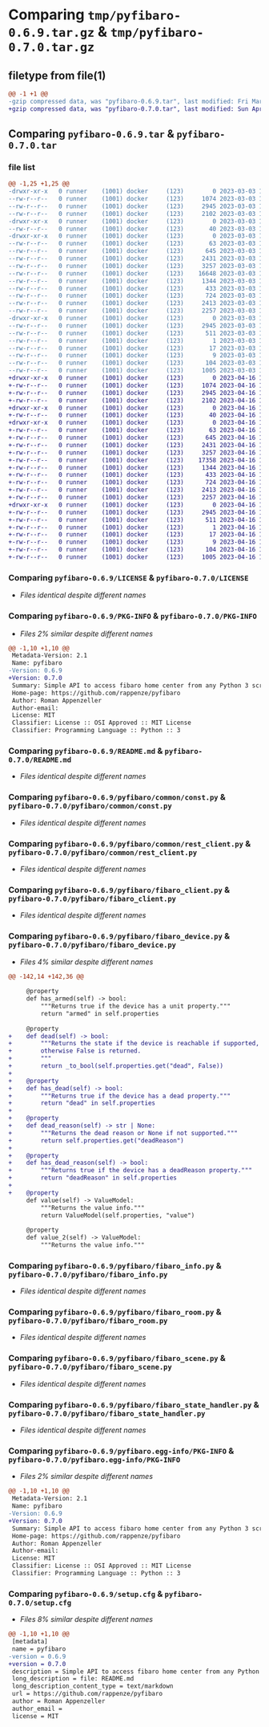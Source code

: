 # Comparing `tmp/pyfibaro-0.6.9.tar.gz` & `tmp/pyfibaro-0.7.0.tar.gz`

## filetype from file(1)

```diff
@@ -1 +1 @@
-gzip compressed data, was "pyfibaro-0.6.9.tar", last modified: Fri Mar  3 17:56:20 2023, max compression
+gzip compressed data, was "pyfibaro-0.7.0.tar", last modified: Sun Apr 16 17:16:07 2023, max compression
```

## Comparing `pyfibaro-0.6.9.tar` & `pyfibaro-0.7.0.tar`

### file list

```diff
@@ -1,25 +1,25 @@
-drwxr-xr-x   0 runner    (1001) docker     (123)        0 2023-03-03 17:56:20.499692 pyfibaro-0.6.9/
--rw-r--r--   0 runner    (1001) docker     (123)     1074 2023-03-03 17:55:55.000000 pyfibaro-0.6.9/LICENSE
--rw-r--r--   0 runner    (1001) docker     (123)     2945 2023-03-03 17:56:20.503692 pyfibaro-0.6.9/PKG-INFO
--rw-r--r--   0 runner    (1001) docker     (123)     2102 2023-03-03 17:55:55.000000 pyfibaro-0.6.9/README.md
-drwxr-xr-x   0 runner    (1001) docker     (123)        0 2023-03-03 17:56:20.499692 pyfibaro-0.6.9/pyfibaro/
--rw-r--r--   0 runner    (1001) docker     (123)       40 2023-03-03 17:55:55.000000 pyfibaro-0.6.9/pyfibaro/__init__.py
-drwxr-xr-x   0 runner    (1001) docker     (123)        0 2023-03-03 17:56:20.499692 pyfibaro-0.6.9/pyfibaro/common/
--rw-r--r--   0 runner    (1001) docker     (123)       63 2023-03-03 17:55:55.000000 pyfibaro-0.6.9/pyfibaro/common/__init__.py
--rw-r--r--   0 runner    (1001) docker     (123)      645 2023-03-03 17:55:55.000000 pyfibaro-0.6.9/pyfibaro/common/const.py
--rw-r--r--   0 runner    (1001) docker     (123)     2431 2023-03-03 17:55:55.000000 pyfibaro-0.6.9/pyfibaro/common/rest_client.py
--rw-r--r--   0 runner    (1001) docker     (123)     3257 2023-03-03 17:55:55.000000 pyfibaro-0.6.9/pyfibaro/fibaro_client.py
--rw-r--r--   0 runner    (1001) docker     (123)    16648 2023-03-03 17:55:55.000000 pyfibaro-0.6.9/pyfibaro/fibaro_device.py
--rw-r--r--   0 runner    (1001) docker     (123)     1344 2023-03-03 17:55:55.000000 pyfibaro-0.6.9/pyfibaro/fibaro_info.py
--rw-r--r--   0 runner    (1001) docker     (123)      433 2023-03-03 17:55:55.000000 pyfibaro-0.6.9/pyfibaro/fibaro_login.py
--rw-r--r--   0 runner    (1001) docker     (123)      724 2023-03-03 17:55:55.000000 pyfibaro-0.6.9/pyfibaro/fibaro_room.py
--rw-r--r--   0 runner    (1001) docker     (123)     2413 2023-03-03 17:55:55.000000 pyfibaro-0.6.9/pyfibaro/fibaro_scene.py
--rw-r--r--   0 runner    (1001) docker     (123)     2257 2023-03-03 17:55:55.000000 pyfibaro-0.6.9/pyfibaro/fibaro_state_handler.py
-drwxr-xr-x   0 runner    (1001) docker     (123)        0 2023-03-03 17:56:20.499692 pyfibaro-0.6.9/pyfibaro.egg-info/
--rw-r--r--   0 runner    (1001) docker     (123)     2945 2023-03-03 17:56:19.000000 pyfibaro-0.6.9/pyfibaro.egg-info/PKG-INFO
--rw-r--r--   0 runner    (1001) docker     (123)      511 2023-03-03 17:56:20.000000 pyfibaro-0.6.9/pyfibaro.egg-info/SOURCES.txt
--rw-r--r--   0 runner    (1001) docker     (123)        1 2023-03-03 17:56:19.000000 pyfibaro-0.6.9/pyfibaro.egg-info/dependency_links.txt
--rw-r--r--   0 runner    (1001) docker     (123)       17 2023-03-03 17:56:20.000000 pyfibaro-0.6.9/pyfibaro.egg-info/requires.txt
--rw-r--r--   0 runner    (1001) docker     (123)        9 2023-03-03 17:56:20.000000 pyfibaro-0.6.9/pyfibaro.egg-info/top_level.txt
--rw-r--r--   0 runner    (1001) docker     (123)      104 2023-03-03 17:55:55.000000 pyfibaro-0.6.9/pyproject.toml
--rw-r--r--   0 runner    (1001) docker     (123)     1005 2023-03-03 17:56:20.503692 pyfibaro-0.6.9/setup.cfg
+drwxr-xr-x   0 runner    (1001) docker     (123)        0 2023-04-16 17:16:07.571606 pyfibaro-0.7.0/
+-rw-r--r--   0 runner    (1001) docker     (123)     1074 2023-04-16 17:15:39.000000 pyfibaro-0.7.0/LICENSE
+-rw-r--r--   0 runner    (1001) docker     (123)     2945 2023-04-16 17:16:07.571606 pyfibaro-0.7.0/PKG-INFO
+-rw-r--r--   0 runner    (1001) docker     (123)     2102 2023-04-16 17:15:39.000000 pyfibaro-0.7.0/README.md
+drwxr-xr-x   0 runner    (1001) docker     (123)        0 2023-04-16 17:16:07.567606 pyfibaro-0.7.0/pyfibaro/
+-rw-r--r--   0 runner    (1001) docker     (123)       40 2023-04-16 17:15:39.000000 pyfibaro-0.7.0/pyfibaro/__init__.py
+drwxr-xr-x   0 runner    (1001) docker     (123)        0 2023-04-16 17:16:07.567606 pyfibaro-0.7.0/pyfibaro/common/
+-rw-r--r--   0 runner    (1001) docker     (123)       63 2023-04-16 17:15:39.000000 pyfibaro-0.7.0/pyfibaro/common/__init__.py
+-rw-r--r--   0 runner    (1001) docker     (123)      645 2023-04-16 17:15:39.000000 pyfibaro-0.7.0/pyfibaro/common/const.py
+-rw-r--r--   0 runner    (1001) docker     (123)     2431 2023-04-16 17:15:39.000000 pyfibaro-0.7.0/pyfibaro/common/rest_client.py
+-rw-r--r--   0 runner    (1001) docker     (123)     3257 2023-04-16 17:15:39.000000 pyfibaro-0.7.0/pyfibaro/fibaro_client.py
+-rw-r--r--   0 runner    (1001) docker     (123)    17358 2023-04-16 17:15:39.000000 pyfibaro-0.7.0/pyfibaro/fibaro_device.py
+-rw-r--r--   0 runner    (1001) docker     (123)     1344 2023-04-16 17:15:39.000000 pyfibaro-0.7.0/pyfibaro/fibaro_info.py
+-rw-r--r--   0 runner    (1001) docker     (123)      433 2023-04-16 17:15:39.000000 pyfibaro-0.7.0/pyfibaro/fibaro_login.py
+-rw-r--r--   0 runner    (1001) docker     (123)      724 2023-04-16 17:15:39.000000 pyfibaro-0.7.0/pyfibaro/fibaro_room.py
+-rw-r--r--   0 runner    (1001) docker     (123)     2413 2023-04-16 17:15:39.000000 pyfibaro-0.7.0/pyfibaro/fibaro_scene.py
+-rw-r--r--   0 runner    (1001) docker     (123)     2257 2023-04-16 17:15:39.000000 pyfibaro-0.7.0/pyfibaro/fibaro_state_handler.py
+drwxr-xr-x   0 runner    (1001) docker     (123)        0 2023-04-16 17:16:07.571606 pyfibaro-0.7.0/pyfibaro.egg-info/
+-rw-r--r--   0 runner    (1001) docker     (123)     2945 2023-04-16 17:16:06.000000 pyfibaro-0.7.0/pyfibaro.egg-info/PKG-INFO
+-rw-r--r--   0 runner    (1001) docker     (123)      511 2023-04-16 17:16:07.000000 pyfibaro-0.7.0/pyfibaro.egg-info/SOURCES.txt
+-rw-r--r--   0 runner    (1001) docker     (123)        1 2023-04-16 17:16:06.000000 pyfibaro-0.7.0/pyfibaro.egg-info/dependency_links.txt
+-rw-r--r--   0 runner    (1001) docker     (123)       17 2023-04-16 17:16:07.000000 pyfibaro-0.7.0/pyfibaro.egg-info/requires.txt
+-rw-r--r--   0 runner    (1001) docker     (123)        9 2023-04-16 17:16:07.000000 pyfibaro-0.7.0/pyfibaro.egg-info/top_level.txt
+-rw-r--r--   0 runner    (1001) docker     (123)      104 2023-04-16 17:15:39.000000 pyfibaro-0.7.0/pyproject.toml
+-rw-r--r--   0 runner    (1001) docker     (123)     1005 2023-04-16 17:16:07.571606 pyfibaro-0.7.0/setup.cfg
```

### Comparing `pyfibaro-0.6.9/LICENSE` & `pyfibaro-0.7.0/LICENSE`

 * *Files identical despite different names*

### Comparing `pyfibaro-0.6.9/PKG-INFO` & `pyfibaro-0.7.0/PKG-INFO`

 * *Files 2% similar despite different names*

```diff
@@ -1,10 +1,10 @@
 Metadata-Version: 2.1
 Name: pyfibaro
-Version: 0.6.9
+Version: 0.7.0
 Summary: Simple API to access fibaro home center from any Python 3 script. Designed for Home Assistant (but not only)
 Home-page: https://github.com/rappenze/pyfibaro
 Author: Roman Appenzeller
 Author-email: 
 License: MIT
 Classifier: License :: OSI Approved :: MIT License
 Classifier: Programming Language :: Python :: 3
```

### Comparing `pyfibaro-0.6.9/README.md` & `pyfibaro-0.7.0/README.md`

 * *Files identical despite different names*

### Comparing `pyfibaro-0.6.9/pyfibaro/common/const.py` & `pyfibaro-0.7.0/pyfibaro/common/const.py`

 * *Files identical despite different names*

### Comparing `pyfibaro-0.6.9/pyfibaro/common/rest_client.py` & `pyfibaro-0.7.0/pyfibaro/common/rest_client.py`

 * *Files identical despite different names*

### Comparing `pyfibaro-0.6.9/pyfibaro/fibaro_client.py` & `pyfibaro-0.7.0/pyfibaro/fibaro_client.py`

 * *Files identical despite different names*

### Comparing `pyfibaro-0.6.9/pyfibaro/fibaro_device.py` & `pyfibaro-0.7.0/pyfibaro/fibaro_device.py`

 * *Files 4% similar despite different names*

```diff
@@ -142,14 +142,36 @@
 
     @property
     def has_armed(self) -> bool:
         """Returns true if the device has a unit property."""
         return "armed" in self.properties
 
     @property
+    def dead(self) -> bool:
+        """Returns the state if the device is reachable if supported,
+        otherwise False is returned.
+        """
+        return _to_bool(self.properties.get("dead", False))
+
+    @property
+    def has_dead(self) -> bool:
+        """Returns true if the device has a dead property."""
+        return "dead" in self.properties
+
+    @property
+    def dead_reason(self) -> str | None:
+        """Returns the dead reason or None if not supported."""
+        return self.properties.get("deadReason")
+
+    @property
+    def has_dead_reason(self) -> bool:
+        """Returns true if the device has a deadReason property."""
+        return "deadReason" in self.properties
+
+    @property
     def value(self) -> ValueModel:
         """Returns the value info."""
         return ValueModel(self.properties, "value")
 
     @property
     def value_2(self) -> ValueModel:
         """Returns the value info."""
```

### Comparing `pyfibaro-0.6.9/pyfibaro/fibaro_info.py` & `pyfibaro-0.7.0/pyfibaro/fibaro_info.py`

 * *Files identical despite different names*

### Comparing `pyfibaro-0.6.9/pyfibaro/fibaro_room.py` & `pyfibaro-0.7.0/pyfibaro/fibaro_room.py`

 * *Files identical despite different names*

### Comparing `pyfibaro-0.6.9/pyfibaro/fibaro_scene.py` & `pyfibaro-0.7.0/pyfibaro/fibaro_scene.py`

 * *Files identical despite different names*

### Comparing `pyfibaro-0.6.9/pyfibaro/fibaro_state_handler.py` & `pyfibaro-0.7.0/pyfibaro/fibaro_state_handler.py`

 * *Files identical despite different names*

### Comparing `pyfibaro-0.6.9/pyfibaro.egg-info/PKG-INFO` & `pyfibaro-0.7.0/pyfibaro.egg-info/PKG-INFO`

 * *Files 2% similar despite different names*

```diff
@@ -1,10 +1,10 @@
 Metadata-Version: 2.1
 Name: pyfibaro
-Version: 0.6.9
+Version: 0.7.0
 Summary: Simple API to access fibaro home center from any Python 3 script. Designed for Home Assistant (but not only)
 Home-page: https://github.com/rappenze/pyfibaro
 Author: Roman Appenzeller
 Author-email: 
 License: MIT
 Classifier: License :: OSI Approved :: MIT License
 Classifier: Programming Language :: Python :: 3
```

### Comparing `pyfibaro-0.6.9/setup.cfg` & `pyfibaro-0.7.0/setup.cfg`

 * *Files 8% similar despite different names*

```diff
@@ -1,10 +1,10 @@
 [metadata]
 name = pyfibaro
-version = 0.6.9
+version = 0.7.0
 description = Simple API to access fibaro home center from any Python 3 script. Designed for Home Assistant (but not only)
 long_description = file: README.md
 long_description_content_type = text/markdown
 url = https://github.com/rappenze/pyfibaro
 author = Roman Appenzeller
 author_email = 
 license = MIT
```

